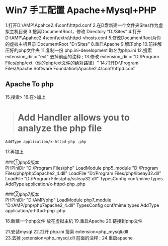 # Win7 手工配置 Apache+Mysql+PHP

1.打开D:\AMP\Apahce2.4\conf\httpd.conf
2.在D盘新建一个文件夹Sites作为虚拟主机目录
3.搜索DocumentRoot，修改	
	Directory "D:/Sites"
4.打开D:\AMP\Apahce2.4\conf\extra\httpd-vhosts.conf
5.修改DocumentRoot为你的虚拟主机目录
	DocumentRoot "D:/Sites"
8.重启Apache
9.解压php
10.前往解压好的php文件夹
11.复制一份  php.ini-development  取名为php.ini
12.搜索  extension_dir = "ext" 去掉前面的注释 ; 
13.修改 extension_dir = "D:/Program Files/php/ext（你的php/ext文件的绝对路径）"
14.打开D:\Program Files\Apache Software Foundation\Apache2.4\conf\httpd.conf

## Apache To php
15.搜索><IfModule mime_module>
16.在><IfModule mime_module>加上
>   # Add Handler allows you to analyze the php file
    AddType application/x-httpd-php .php
17.再加上

###①php5版本		
		PHPIniDir "D:/Program Files/php"
		LoadModule php5_module "D:/Program Files/php/php5apache2_4.dll"
		LoadFile "D:/Program Files/php/libeay32.dll"
		LoadFile "D:/Program Files/php/ssleay32.dll"
		<IfModule mime_module>
    		    TypesConfig conf/mime.types
    		    AddType application/x-httpd-php .php
		</IfModule>

###②php7版本	
		PHPIniDir "D:/AMP/php"
		LoadModule php7_module "D:/AMP/php/php7apache2_4.dll"
		<IfModule mime_module>
		    TypesConfig conf/mime.types
		    AddType application/x-httpd-php .php
		</IfModule>

18.新建一个php文件 放在虚拟主机
19.重启Apache
20.链接到php文件

21.安装mysql
22.打开 php.ini 搜索 extension=php_mysqli.dll  
23.去掉 ;extension=php_mysql.dll  前面的注释  ;
24.重启apache

